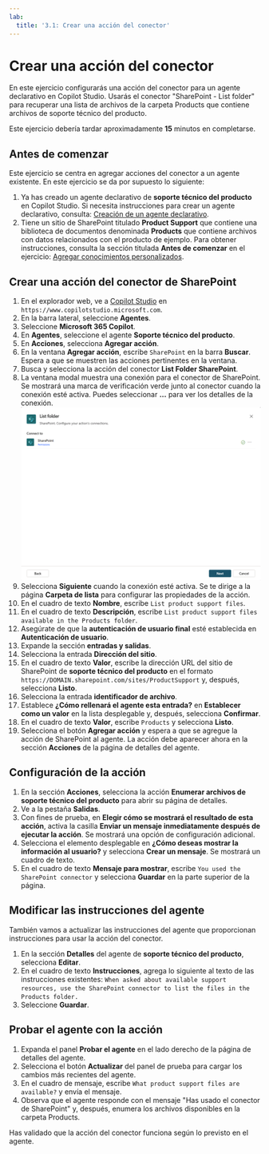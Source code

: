 ```yaml
---
lab:
  title: '3.1: Crear una acción del conector'
---
```


# Crear una acción del conector

En este ejercicio configurarás una acción del conector para un agente declarativo en Copilot Studio. Usarás el conector "SharePoint - List folder" para recuperar una lista de archivos de la carpeta Products que contiene archivos de soporte técnico del producto.

Este ejercicio debería tardar aproximadamente **15** minutos en completarse.

## Antes de comenzar

Este ejercicio se centra en agregar acciones del conector a un agente existente. En este ejercicio se da por supuesto lo siguiente:

1. Ya has creado un agente declarativo de **soporte técnico del producto** en Copilot Studio. Si necesita instrucciones para crear un agente declarativo, consulta: [Creación de un agente declarativo](../01-Build-your-first-declarative-agent/01-create-declarative-agent.md).
1. Tiene un sitio de SharePoint titulado **Product Support** que contiene una biblioteca de documentos denominada **Products** que contiene archivos con datos relacionados con el producto de ejemplo. Para obtener instrucciones, consulta la sección titulada **Antes de comenzar** en el ejercicio: [Agregar conocimientos personalizados](../01-Build-your-first-declarative-agent/02-add-custom-knowledge.md).

## Crear una acción del conector de SharePoint

1. En el explorador web, ve a [Copilot Studio](https://www.copilotstudio.microsoft.com) en `https://www.copilotstudio.microsoft.com`.
1. En la barra lateral, seleccione **Agentes**.
1. Seleccione **Microsoft 365 Copilot**.
1. En **Agentes**, seleccione el agente **Soporte técnico del producto**.
1. En **Acciones**, selecciona **Agregar acción**.
1. En la ventana **Agregar acción**, escribe `SharePoint` en la barra **Buscar**. Espera a que se muestren las acciones pertinentes en la ventana.
1. Busca y selecciona la acción del conector **List Folder SharePoint**.
1. La ventana modal muestra una conexión para el conector de SharePoint. Se mostrará una marca de verificación verde junto al conector cuando la conexión esté activa. Puedes seleccionar **...** para ver los detalles de la conexión.
    ![Captura de pantalla que muestra el estado de las conexiones de SharePoint](../Media/SharePoint-connection.png)
1. Selecciona **Siguiente** cuando la conexión esté activa. Se te dirige a la página **Carpeta de lista** para configurar las propiedades de la acción.
1. En el cuadro de texto **Nombre**, escribe `List product support files`.
1. En el cuadro de texto **Descripción**, escribe `List product support files available in the Products folder`.
1. Asegúrate de que la **autenticación de usuario final** esté establecida en **Autenticación de usuario**.
1. Expande la sección **entradas y salidas**.
1. Selecciona la entrada **Dirección del sitio**.
1. En el cuadro de texto **Valor**, escribe la dirección URL del sitio de SharePoint de **soporte técnico del producto** en el formato `https://DOMAIN.sharepoint.com/sites/ProductSupport` y, después, selecciona **Listo**.
1. Selecciona la entrada **identificador de archivo**.
1. Establece **¿Cómo rellenará el agente esta entrada?** en **Establecer como un valor** en la lista desplegable y, después, selecciona **Confirmar**.
1. En el cuadro de texto **Valor**, escribe `Products` y selecciona **Listo**.
1. Selecciona el botón **Agregar acción** y espera a que se agregue la acción de SharePoint al agente. La acción debe aparecer ahora en la sección **Acciones** de la página de detalles del agente.

## Configuración de la acción

1. En la sección **Acciones**, selecciona la acción **Enumerar archivos de soporte técnico del producto** para abrir su página de detalles.
1. Ve a la pestaña **Salidas**.
1. Con fines de prueba, en **Elegir cómo se mostrará el resultado de esta acción**, activa la casilla **Enviar un mensaje inmediatamente después de ejecutar la acción**. Se mostrará una opción de configuración adicional.
1. Selecciona el elemento desplegable en **¿Cómo deseas mostrar la información al usuario?** y selecciona **Crear un mensaje**. Se mostrará un cuadro de texto.
1. En el cuadro de texto **Mensaje para mostrar**, escribe `You used the SharePoint connector` y selecciona **Guardar** en la parte superior de la página.

## Modificar las instrucciones del agente

También vamos a actualizar las instrucciones del agente que proporcionan instrucciones para usar la acción del conector.

1. En la sección **Detalles** del agente de **soporte técnico del producto**, selecciona **Editar**.
1. En el cuadro de texto **Instrucciones**, agrega lo siguiente al texto de las instrucciones existentes: `When asked about available support resources, use the SharePoint connector to list the files in the Products folder.`
1. Seleccione **Guardar**.

## Probar el agente con la acción

1. Expanda el panel **Probar el agente** en el lado derecho de la página de detalles del agente.
1. Selecciona el botón **Actualizar** del panel de prueba para cargar los cambios más recientes del agente.
1. En el cuadro de mensaje, escribe `What product support files are available?` y envía el mensaje.
1. Observa que el agente responde con el mensaje "Has usado el conector de SharePoint" y, después, enumera los archivos disponibles en la carpeta Products.

Has validado que la acción del conector funciona según lo previsto en el agente.
